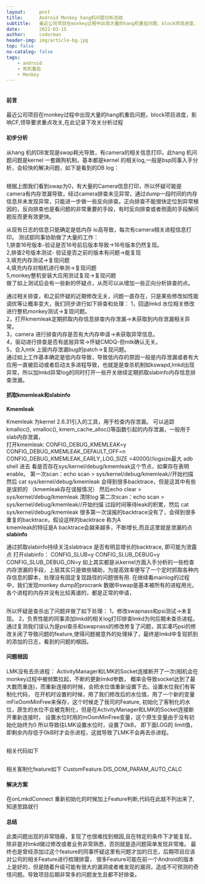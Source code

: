 ```yaml
---
layout:     post
title:      Android Monkey hang机问题分析总结
subtitle:   最近公司项目在monkey过程中出现大量的hang机重启问题，block项目进度，影响CF,领导要求重点攻关,在此记录下攻关分析过程
date:       2022-03-15
author:     coderman
header-img: img/article-bg.jpg
top: false
no-catalog: false
tags:
    - android
    - 死机重启
    - Monkey
--- 
```

<p>
<img src="" alt="" />
</p>
<p> </p>
<h4> 前言 </h4>
最近公司项目在monkey过程中出现大量的hang机重启问题，block项目进度，影响CF,领导要求重点攻关,在此记录下攻关分析过程
<h4>初步分析 </h4>
<p>从hang 机的DB发现是swap耗光导致，有camera的相关信息打印，此hang 机问题问题是kernel 一套踢狗机制，基本都是kernel 的相关log,一般是bsp同事入手分析，会较快的解决问题，如下是看到的DB log：</p>

<p>
<img src="https://img-blog.csdnimg.cn/bec5f288db394e6fbc52e9016d65182b.png" alt="" />
</p>
<p>根据上图我们看到swap为0，有大量的Camera信息打印，所以怀疑可能是camera有内存泄漏导致，经过camera排查未见异常，通过dump一段时间的内存信息并未发现异常，只能进一步做一些反向排查。正向排查不能很快定位到异常根因的，反向排查也是看问题的非常重要的手段，有时反向排查或者侧面的手段解问题反而更有效更快。 </p>
<p>从现有日志的信息只能确定是低内存 io高导致，每次有camera相关进程信息打印。
测试部同事协助做了大量的工作：<br>
1,排查16号版本-验证是否16号前后版本导致->16号版本仍然复现。<br>
2,排查2号版本测试- 验证是否之前的版本有问题->能复现<br>
3,填充内存测试->复现问题<br>
4,填充内存对相机进行单测->复现问题<br>
5,monkey整机安装大应用测试复现->复现问题<br>
做了如上测试后会有一些新的怀疑点，从而可以从增加一些正向分析排查的点。</p>
<p>
通过相关排查，和之前怀疑的近期修改无关，问题一直存在，只是某些修改如性能调优等让概率变大，我们同步进行如下排查和处理：
1，回退lmkd 水位相关修改进行整机monkey测试->复现问题。<br>
2，打开kmemleak定期抓取内存信息排查内存泄漏->未获取到内存泄漏相关异常。<br>
3，camera 进行排查内存是否有大内存申请->未获取异常信息。<br>
4，驱动进行排查是否有底层异常->怀疑CMDQ-但mtk确认无关。<br>
5，合入mtk 上层内存泄漏bug的patch->复现问题。<br>
通过如上工作基本确定是低内存导致，导致低内存的原因一般是内存泄漏或者有大应用一直被启动或者启动太多进程导致，也就是是查杀机制如kswapd,lmkd出现异常，所以加lmkd异常log的同时打开一些开关继续定期抓取slabinfo内存信息排查泄漏。
</p>
<h4>抓取kmemleak和slabinfo</h4>
<strong>Kmemleak</strong>
<p>Kmemleak 为kernel 2.6.31引入的工具，用于检查内存泄漏。
可以追踪kmalloc(), vmalloc(), kmem_cache_alloc()等函数引起的内存泄漏，一般用于slab内存泄漏，<br>
打开kmemleak:
    CONFIG_DEBUG_KMEMLEAK=y  
    CONFIG_DEBUG_KMEMLEAK_DEFAULT_OFF=n
    CONFIG_DEBUG_KMEMLEAK_EARLY_LOG_SIZE =40000//logsize最大
adb shell 进去 看是否存在sys/kernel/debug/kmemleak这个节点，如果存在表明enable。
第一次scan：echo scan > sys/kernel/debug/kmemleak//开始扫描
然后 cat sys/kernel/debug/kmemleak   会得到很多backtrace，但是这其中有些是误抓的
（kmemleak存在误报情况）
然后echo clear > sys/kernel/debug/kmemleak   清除log 
第二次scan：echo scan > sys/kernel/debug/kmemleak//开始扫描
过段时间等待leak的积累，然后 cat sys/kernel/debug/kmemleak  
很多第一次误报的backtrace没有了，会得到很多重复的backtrace，假设这样的backtrace
称为A <br>
kmemleak的特征是A backtrace会越来越多，不断增长,而且这里就是泄漏的点
<strong>slabinfo</strong>
<p>
通过抓取slabinfo持续关注slabtrace 是否有明显增长的backtrace, 即可能为泄露点
打开slabinfo：
     CONFIG_SLUB=y
     CONFIG_SLUB_DEBUG=y
     CONFIG_SLUB_DEBUG_ON=y
如上其实都是从kernel方面入手分析的一些检查内存泄漏的手段，上层其实只是做些辅助，为提高效率便写了一个定时抓取各种内存信息的脚本，处理没有固定复现路径的问题很有用.
在继续看mainlog的过程中，我们发现monkey dump的procrank 数据中swap是基本被所有的进程用光，各个进程的内存并没有比较离谱的，都是正常的申请，</p>
<p>
<img src="https://img-blog.csdnimg.cn/0e0000f34fb0435a93fc22e21d8ddaef.png" alt="" />
</p>
所以怀疑是查杀出了问题并做了如下处理：
   1，修改swapnass和psi测试->未复现。
   2，负责性能的同事添加lmkd的相关log打印排查lmkd为何后期未查杀进程。
   通过复测我们误认为是psi查杀和swapnass的修改修复了问题，其实凑巧psi的修改关闭了导致问题的feature,使得问题被意外的处理掉了，最终是lmkd中复现抓到的添加的日志，看到的问题的根因。
<h4>问题根因</h4>
 LMK没有去杀进程：
 ActivityManager和LMK的Socket连接断开了一次(相机会在monkey过程中被频繁拉起，不断的更新lmkd参数，
 概率会导致socket达到了最大数而重连)，而重新连接的时候，会把水位值重新设置下去。设置水位我们有客制化代码，
 在开机时设置的时候，用了我们修改后的水位值，用了一个新的变量mFixOomMinFree来保存，这个时候走了我司的Feature,
 初始化了客制化的水位，原生的水位不会被克制化，但是在ActivityManager和LMK的Socket连接断开重新连接时，
 设置水位时用的mOomMinFree变量，这个原生变量由于没有初始化始终为0 所以导致往LMK设置水位时，设置了0kB，
 即下面LOG的 limit值，即剩余内存低于0kB时才会杀进程，这就导致了LMK不会再去杀进程。   
 <p>
<img src="https://img-blog.csdnimg.cn/5918bf0ce04d406cbbd05676855badb5.png" alt="" />
</p>
相关代码如下
 <p>
<img src="https://img-blog.csdnimg.cn/6964471c8dd44c4c8be31be1be01b832.png" alt="" />
</p>
相关客制化feature如下
CustomFeature.DIS_OOM_PARAM_AUTO_CALC
<h4>解决方案</h4>
在onLmkdConnect 重新初始化的时候加上Feature判断,代码在此就不列出来了,知道思路就行
<h4>总结</h4>
此类问题出现的非常隐蔽，复现了也很难找到根因,且在特定的条件下才能复现，除非是对lmkd做过修改或者业务非常熟悉，否则就是造问题简单发现非常难。
最终也是曾经添加过这个feature的同事怀疑这里有问题才加的日志，后期项目应该对公司的相关Feature进行梳理排雷，
很多Feature可能在前一个Android的版本上是好的，但是随着升级可能有很大的漏洞或者难发现的漏洞，造成不可预测的奇怪问题。导致项目后期非常多的问题发生且都不好排查。
